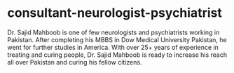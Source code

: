 # consultant-neurologist-psychiatrist
Dr. Sajid Mahboob is one of few neurologists and psychiatrists working in Pakistan. After completing his MBBS in Dow Medical University Pakistan, he went for further studies in America. With over 25+ years of experience in treating and curing people, Dr. Sajid Mahboob is ready to increase his reach all over Pakistan and curing his fellow citizens.
